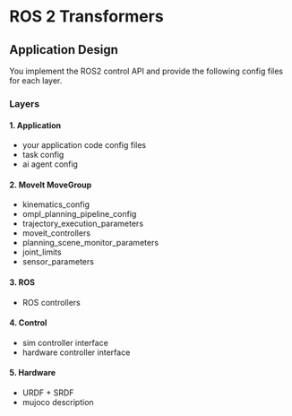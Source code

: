 # ROS 2 Transformers

## Application Design

You implement the ROS2 control API and provide the following config files for each layer.

### Layers

#### 1. Application

- your application code config files
- task config
- ai agent config

#### 2. MoveIt MoveGroup

- kinematics_config
- ompl_planning_pipeline_config
- trajectory_execution_parameters
- moveit_controllers
- planning_scene_monitor_parameters
- joint_limits
- sensor_parameters


#### 3. ROS

- ROS controllers
  

#### 4. Control

- sim controller interface
- hardware controller interface


#### 5. Hardware

- URDF + SRDF
- mujoco description